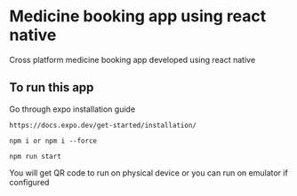 # Medicine booking app using react native

Cross platform medicine booking app developed using react native

## To run this app

Go through expo installation guide
```
https://docs.expo.dev/get-started/installation/
```

```
npm i or npm i --force
```

```
npm run start
```

You will get QR code  to run on physical device or you can run on emulator if configured